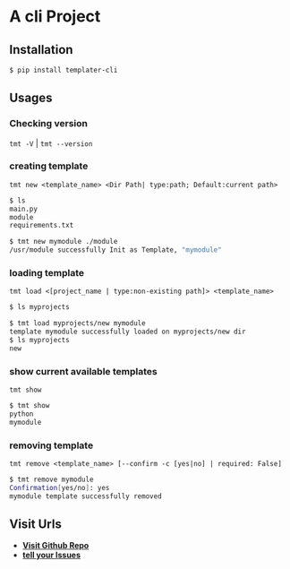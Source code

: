 # A cli Project
## Installation
```bash
$ pip install templater-cli
```

## Usages
### Checking version
`tmt -V` | `tmt --version`
### creating template
`tmt new <template_name> <Dir Path| type:path; Default:current path>`
```bash
$ ls
main.py
module
requirements.txt

$ tmt new mymodule ./module
/usr/module successfully Init as Template, "mymodule"
```
### loading template
`tmt load <[project_name | type:non-existing path]> <template_name>`
```bash
$ ls myprojects

$ tmt load myprojects/new mymodule
template mymodule successfully loaded on myprojects/new dir
$ ls myprojects
new
```
### show current available templates
`tmt show`
```bash
$ tmt show
python
mymodule
```
### removing template
`tmt remove <template_name> [--confirm -c [yes|no] | required: False]`
```bash
$ tmt remove mymodule
Confirmation[yes/no]: yes
mymodule template successfully removed
```
## Visit Urls
+ **[Visit Github Repo](https://github.com/sayampy/Template-Manager-Tool/)**
+ **[tell your Issues](https://github.com/sayampy/Template-Manager-Tool/issues)**
